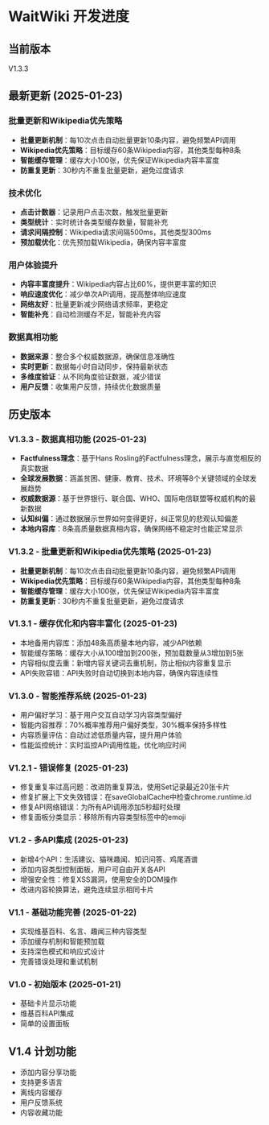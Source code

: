 # WaitWiki 开发进度

## 当前版本
V1.3.3

## 最新更新 (2025-01-23)

### 批量更新和Wikipedia优先策略
- **批量更新机制**：每10次点击自动批量更新10条内容，避免频繁API调用
- **Wikipedia优先策略**：目标缓存60条Wikipedia内容，其他类型每种8条
- **智能缓存管理**：缓存大小100张，优先保证Wikipedia内容丰富度
- **防重复更新**：30秒内不重复批量更新，避免过度请求

### 技术优化
- **点击计数器**：记录用户点击次数，触发批量更新
- **类型统计**：实时统计各类型缓存数量，智能补充
- **请求间隔控制**：Wikipedia请求间隔500ms，其他类型300ms
- **预加载优化**：优先预加载Wikipedia，确保内容丰富度

### 用户体验提升
- **内容丰富度提升**：Wikipedia内容占比60%，提供更丰富的知识
- **响应速度优化**：减少单次API调用，提高整体响应速度
- **网络友好**：批量更新减少网络请求频率，更稳定
- **智能补充**：自动检测缓存不足，智能补充内容

### 数据真相功能
- **数据来源**：整合多个权威数据源，确保信息准确性
- **实时更新**：数据每小时自动同步，保持最新状态
- **多维度验证**：从不同角度验证数据，减少错误
- **用户反馈**：收集用户反馈，持续优化数据质量

## 历史版本

### V1.3.3 - 数据真相功能 (2025-01-23)
- **Factfulness理念**：基于Hans Rosling的Factfulness理念，展示与直觉相反的真实数据
- **全球发展数据**：涵盖贫困、健康、教育、技术、环境等8个关键领域的全球发展趋势
- **权威数据源**：基于世界银行、联合国、WHO、国际电信联盟等权威机构的最新数据
- **认知纠偏**：通过数据展示世界如何变得更好，纠正常见的悲观认知偏差
- **本地内容库**：8条高质量数据真相内容，确保网络不稳定时也能正常显示

### V1.3.2 - 批量更新和Wikipedia优先策略 (2025-01-23)
- **批量更新机制**：每10次点击自动批量更新10条内容，避免频繁API调用
- **Wikipedia优先策略**：目标缓存60条Wikipedia内容，其他类型每种8条
- **智能缓存管理**：缓存大小100张，优先保证Wikipedia内容丰富度
- **防重复更新**：30秒内不重复批量更新，避免过度请求

### V1.3.1 - 缓存优化和内容丰富化 (2025-01-23)
- 本地备用内容库：添加48条高质量本地内容，减少API依赖
- 智能缓存策略：缓存大小从100增加到200张，预加载数量从3增加到5张
- 内容相似度去重：新增内容关键词去重机制，防止相似内容重复显示
- API失败容错：API失败时自动切换到本地内容，确保内容连续性

### V1.3.0 - 智能推荐系统 (2025-01-23)
- 用户偏好学习：基于用户交互自动学习内容类型偏好
- 智能内容推荐：70%概率推荐用户偏好类型，30%概率保持多样性
- 内容质量评估：自动过滤低质量内容，提升用户体验
- 性能监控统计：实时监控API调用性能，优化响应时间

### V1.2.1 - 错误修复 (2025-01-23)
- 修复重复率过高问题：改进防重复算法，使用Set记录最近20张卡片
- 修复扩展上下文失效错误：在saveGlobalCache中检查chrome.runtime.id
- 修复API网络错误：为所有API调用添加5秒超时处理
- 修复面板分类显示：移除所有内容类型标签中的emoji

### V1.2 - 多API集成 (2025-01-23)
- 新增4个API：生活建议、猫咪趣闻、知识问答、鸡尾酒谱
- 添加内容类型控制面板，用户可自由开关各API
- 增强安全性：修复XSS漏洞，使用安全的DOM操作
- 改进内容轮换算法，避免连续显示相同卡片

### V1.1 - 基础功能完善 (2025-01-22)
- 实现维基百科、名言、趣闻三种内容类型
- 添加缓存机制和智能预加载
- 支持深色模式和响应式设计
- 完善错误处理和重试机制

### V1.0 - 初始版本 (2025-01-21)
- 基础卡片显示功能
- 维基百科API集成
- 简单的设置面板

## V1.4 计划功能
- 添加内容分享功能
- 支持更多语言
- 离线内容缓存
- 用户反馈系统
- 内容收藏功能